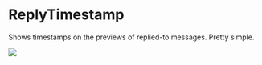 # ReplyTimestamp

Shows timestamps on the previews of replied-to messages. Pretty simple.

![](https://github.com/Vendicated/Yuricord/assets/1547062/62e2b67a-e567-4c7a-884d-4640f897f7e0)


